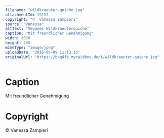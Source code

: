 ```yaml
---
filename: "wildkraeuter-quiche.jpg"
attachmentId: 19157
copyright: "©  Vanessa Zampieri"
source: "Vanessa"
altText: "Veganes Wildkraeuterquiche"
caption: "Mit freundlicher Genehmigung"
width: 1020
height: 765
mimeType: "image/jpeg"
uploadDate: "2016-05-09 11:13:16"
originalUrl: "https://bxq4fb.myraidbox.de/i/wildkraeuter-quiche.jpg"
---
```


# Caption

Mit freundlicher Genehmigung

# Copyright

©  Vanessa Zampieri
